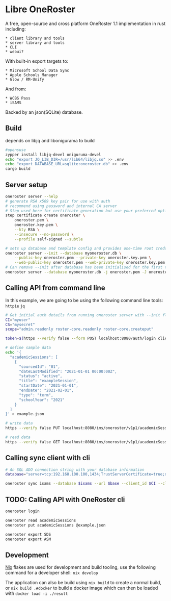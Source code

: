 # Libre OneRoster

A free, open-source and cross platform OneRoster 1.1 implementation in rust including:

    * client library and tools
    * server library and tools
    * CLI
    * webui?

With built-in export targets to:
    
    * Microsoft School Data Sync
    * Apple Schools Manager
    * Glow / RM-Unify

And from:
    
    * WCBS Pass
    * iSAMS

Backed by an json(SQLite) database.

## Build 

depends on libjq and libonigurama to build

```bash
#opensuse
zypper install libjq-devel oniguruma-devel
echo "export JQ_LIB_DIR=/usr/lib64/libjq.so" >> .env
echo "export DATABASE_URL=sqlite:oneroster.db" >> .env
cargo build 
```

## Server setup

```bash
oneroster server --help
# generate RSA x509 key pair for use with auth
# recommend using password and internal CA server
# Step used here for certificate generation but use your preferred option (openssl, certreq, etc)
step certificate create oneroster \
    oneroster.pem \
    oneroster.key.pem \
    --kty RSA \
    --insecure --no-password \
    --profile self-signed --subtle

# sets up database and template config and provides one-time root creds
oneroster server --init --database myoneroster.db \
    --public-key oneroster.pem --private-key oneroster.key.pem \
    --web-public-key oneroster.pem --web-private-key oneroster.key.pem
# Can remove --init after database has been initialised for the first time
oneroster server --database myoneroster.db -j oneroster.pem -J oneroster.key.pem -w oneroster.pem -W oneroster.key.pem
```

## Calling API from command line

In this example, we are going to be using the following command line tools: `httpie` `jq`
```bash
# Get initial auth details from running oneroster server with --init flag
CI="myuser"
CS="mysecret"
scope="admin.readonly roster-core.readonly roster-core.createput"

token=$(https --verify false --form POST localhost:8080/auth/login client_id=$CI client_secret=$CS scope="$scope" | jq .access_token | xargs)

# define sample data
echo '{
  "academicSessions": [
    {
      "sourcedId": "01",
      "dateLastModified": "2021-01-01 00:00:00Z",
      "status": "active",
      "title": "exampleSession",
      "startDate": "2021-01-01",
      "endDate": "2021-02-01",
      "type": "term",
      "schoolYear": "2021"
    }
  ]
}' > example.json

# write data
https --verify false PUT localhost:8080/ims/oneroster/v1p1/academicSessions Authorization:"Bearer $token" < example.json

# read data
https --verify false GET localhost:8080/ims/oneroster/v1p1/academicSessions Authorization:"Bearer $token"
```


## Calling sync client with cli
```bash
# An SQL ADO connection string with your database information
database="server=tcp:192.168.100.100,1434;TrustServerCertificate=true;database=myDbInstance;username=onerosterService;password=aPassword;encrypt=true"

oneroster sync isams --database $isams --url $base --client_id $CI --client_secret $CS --scope roster-core.createput --year 2020
```

## TODO: Calling API with OneRoster cli
```bash
oneroster login

oneroster read academicSessions
oneroster put academicSessions @example.json

oneroster export SDS
oneroster export ASM
```


## Development

[Nix](https://nixos.org/) flakes are used for development and build tooling,
use the following command for a developer shell: `nix develop`

The application can also be build using `nix build` to create a normal build,
or `nix build .#docker` to build a docker image which can then be loaded with
`docker load -i ./result`

